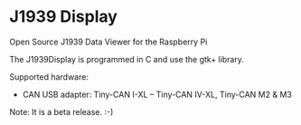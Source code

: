 # J1939 Display
Open Source J1939 Data Viewer for the Raspberry Pi

The J1939Display is programmed in C and use the gtk+ library.

Supported hardware:
* CAN USB adapter: Tiny-CAN I-XL – Tiny-CAN IV-XL, Tiny-CAN M2 & M3

Note: It is a beta release. :-)


 
